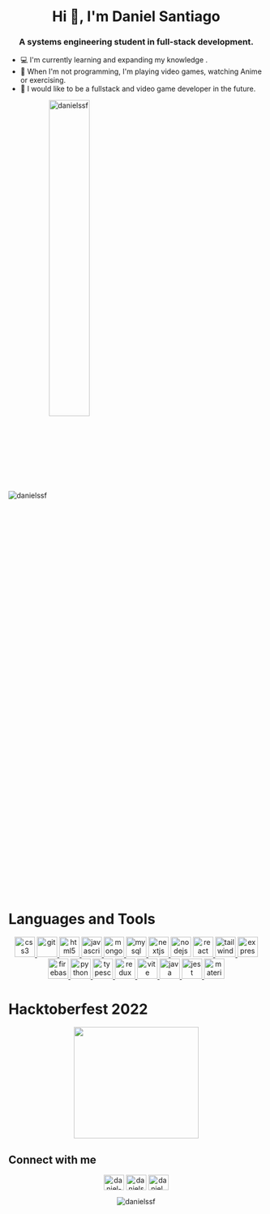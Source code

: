 <h1 align="center">Hi 👋, I'm Daniel Santiago</h1>
<h3 align="center">A systems engineering student in full-stack development.</h3>

* :computer: I'm currently learning and expanding my knowledge .
* :purple_heart: When I'm not programming, I'm playing video games, watching Anime  or exercising. 
* :small_blue_diamond: I would like to be a fullstack and video game developer in the future.


<div>
<img align="center" source media="(prefers-color-scheme: dark)" src="https://github-readme-stats.vercel.app/api?username=danielssf&show_icons=true&theme=radical&count_private=true" style="width: 40%,float:left " alt="danielssf"/> 
  
<img align="center" source media="(prefers-color-scheme: dark)"  src="https://github-readme-stats.vercel.app/api/top-langs/?username=danielssf&layout=compact&theme=radical&count_private=true&hide=java,c,makefile,cmake,c++&exclude_repo=DoubleLinkedListPrograIII" style="width: 40%" alt="danielssf"/>
</div>

<div>
<h1>Languages and Tools</h1>
<p align="center"> 
<a href="https://www.w3schools.com/css/"> <img src="https://skillicons.dev/icons?i=css" alt="css3" width="40" height="40"/> </a>  
<a href="https://git-scm.com/"> <img src="https://skillicons.dev/icons?i=git" alt="git" width="40" height="40"/> </a> <a href="https://www.w3.org/html/"> <img src="https://skillicons.dev/icons?i=html" alt="html5" width="40" height="40"/> </a> 
<a href="https://developer.mozilla.org/en-US/docs/Web/JavaScript"> <img src="https://skillicons.dev/icons?i=js" alt="javascript" width="40" height="40"/> </a>
<a href="https://www.mongodb.com/"> <img src="https://skillicons.dev/icons?i=mongodb" alt="mongodb" width="40" height="40"/> </a> 
<a href="https://www.mysql.com/"> <img src="https://skillicons.dev/icons?i=mysql" alt="mysql" width="40" height="40"/> </a> 
<a href="https://nextjs.org/"> <img src="https://skillicons.dev/icons?i=nextjs" alt="nextjs" width="40" height="40"/> </a> 
<a href="https://nodejs.org"> <img src="https://skillicons.dev/icons?i=nodejs" alt="nodejs" width="40" height="40"/></a> 
<a href="https://reactjs.org/"> <img src="https://skillicons.dev/icons?i=react" alt="react" width="40" height="40"/> </a>
<a href="https://tailwindcss.com/"> <img src="https://skillicons.dev/icons?i=tailwind" alt="tailwind" width="40" height="40"/> </a> 
<a href="https://expressjs.com"> <img src="https://skillicons.dev/icons?i=express" alt="express" width="40" height="40"/> </a>
<a href="https://firebase.google.com/"> <img src="https://skillicons.dev/icons?i=firebase" alt="firebase" width="40" height="40"/> </a> 
<a href="https://www.python.org"> <img src="https://skillicons.dev/icons?i=py" alt="python" width="40" height="40"/> </a> 
<a href="https://www.typescriptlang.org/"> <img src="https://skillicons.dev/icons?i=ts" alt="typescript" width="40" height="40"/> </a> 
<a href="https://es.redux.js.org/"> <img src="https://skillicons.dev/icons?i=redux" alt="redux" width="40" height="40"/> </a> 
<a href="https://vitejs.dev/"> <img src="https://skillicons.dev/icons?i=vite" alt="vite" width="40" height="40"/> </a> 
<a href="https://www.java.com/es/"> <img src="https://skillicons.dev/icons?i=java" alt="java" width="40" height="40"/> </a> 
<a href="https://jestjs.io/"> <img src="https://skillicons.dev/icons?i=jest" alt="jest" width="40" height="40"/> </a> 
<a href="https://mui.com/"> <img src="https://skillicons.dev/icons?i=materialui" alt="materialui" width="40" height="40"/> </a> 
</p>
</div>

<h1>Hacktoberfest 2022</h1>
<div align="center">
  <a><img src="https://holopin.me/danielssf" width="70%" height="220"/></a>
</div>

<div>
<h2 align="left">Connect with me</h2>
<p align="center">
<a href="https://linkedin.com/in/daniel-santiago-silva" target="blank"><img align="center" src="https://skillicons.dev/icons?i=linkedin" alt="daniel-santiago-silva" height="30" width="40"/></a>
<a href="https://fb.com/danielssf730" target="blank"><img align="center" src="https://raw.githubusercontent.com/rahuldkjain/github-profile-readme-generator/master/src/images/icons/Social/facebook.svg" alt="danielssf730" height="30" width="40"/></a>
<a href="https://instagram.com/daniel_ssf" target="blank"><img align="center" src="https://raw.githubusercontent.com/rahuldkjain/github-profile-readme-generator/master/src/images/icons/Social/instagram.svg" alt="daniel_ssf" height="30" width="40"/></a>
<p align="center"> <img src="https://komarev.com/ghpvc/?username=danielssf&label=Profile%20views&color=800080" alt="danielssf"/> </p>
</p>
</div>


